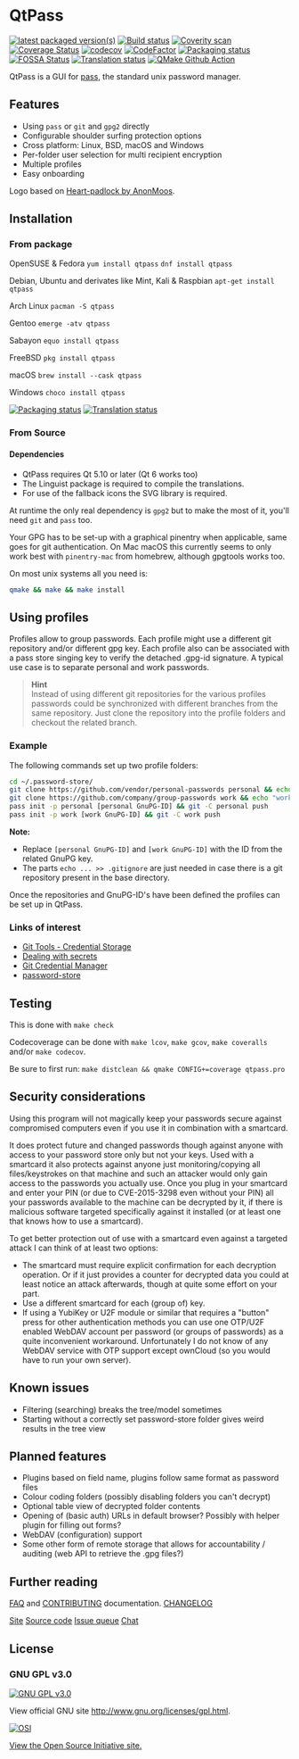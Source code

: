 # QtPass

[![latest packaged version(s)](https://repology.org/badge/latest-versions/qtpass.svg)](https://repology.org/metapackage/qtpass)
[![Build status](https://ci.appveyor.com/api/projects/status/9rjnj72rdir7u9eg/branch/master?svg=true)](https://ci.appveyor.com/project/annejan/qtpass/branch/master)
[![Coverity scan](https://scan.coverity.com/projects/5266/badge.svg)](https://scan.coverity.com/projects/ijhack-qtpass)
[![Coverage Status](https://coveralls.io/repos/github/IJHack/QtPass/badge.svg)](https://coveralls.io/github/IJHack/QtPass)
[![codecov](https://codecov.io/gh/IJhack/QtPass/branch/master/graph/badge.svg)](https://codecov.io/gh/IJhack/QtPass)
[![CodeFactor](https://www.codefactor.io/repository/github/ijhack/qtpass/badge)](https://www.codefactor.io/repository/github/ijhack/qtpass)
[![Packaging status](https://repology.org/badge/tiny-repos/qtpass.svg)](https://repology.org/metapackage/qtpass)
[![FOSSA Status](https://app.fossa.io/api/projects/git%2Bgithub.com%2FIJHack%2FQtPass.svg?type=shield)](https://app.fossa.io/projects/git%2Bgithub.com%2FIJHack%2FQtPass?ref=badge_shield)
[![Translation status](https://hosted.weblate.org/widgets/qtpass/-/qtpass/svg-badge.svg)](https://hosted.weblate.org/engage/qtpass/?utm_source=widget)
[![QMake Github Action](https://github.com/IJHack/QtPass/workflows/QMake/badge.svg)](https://github.com/IJHack/QtPass/actions)

QtPass is a GUI for [pass](https://www.passwordstore.org/),
the standard unix password manager.

## Features

* Using `pass` or `git` and `gpg2` directly
* Configurable shoulder surfing protection options
* Cross platform: Linux, BSD, macOS and Windows
* Per-folder user selection for multi recipient encryption
* Multiple profiles
* Easy onboarding

Logo based on [Heart-padlock by AnonMoos](https://commons.wikimedia.org/wiki/File:Heart-padlock.svg).

## Installation

### From package

OpenSUSE & Fedora
`yum install qtpass`
`dnf install qtpass`

Debian, Ubuntu and derivates like Mint, Kali & Raspbian
`apt-get install qtpass`

Arch Linux
`pacman -S qtpass`

Gentoo
`emerge -atv qtpass`

Sabayon
`equo install qtpass`

FreeBSD
`pkg install qtpass`

macOS
`brew install --cask qtpass`

Windows
`choco install qtpass`

[![Packaging status](https://repology.org/badge/vertical-allrepos/qtpass.svg)](https://repology.org/metapackage/qtpass)
[![Translation status](https://hosted.weblate.org/widgets/qtpass/-/multi-auto.svg)](https://hosted.weblate.org/engage/qtpass/?utm_source=widget)

### From Source

#### Dependencies

* QtPass requires Qt 5.10 or later (Qt 6 works too)
* The Linguist package is required to compile the translations.
* For use of the fallback icons the SVG library is required.

At runtime the only real dependency is `gpg2` but to make the most of it, you'll need `git` and `pass` too.

Your GPG has to be set-up with a graphical pinentry when applicable, same goes for git authentication.
On Mac macOS this currently seems to only work best with `pinentry-mac` from homebrew, although gpgtools works too.

On most unix systems all you need is:

```sh
qmake && make && make install
```

## Using profiles

Profiles allow to group passwords. Each profile might use a different git repository and/or different gpg key.
Each profile also can be associated with a pass store singing key to verify the detached .gpg-id signature.
A typical use case is to separate personal and work passwords.

> **Hint**<br>
> Instead of using different git repositories for the various profiles passwords could be synchronized with different
> branches from the same repository. Just clone the repository into the profile folders and checkout the related
> branch.

### Example

The following commands set up two profile folders:

```sh
cd ~/.password-store/
git clone https://github.com/vendor/personal-passwords personal && echo "personal/" >> .gitignore
git clone https://github.com/company/group-passwords work && echo "work/" >> .gitignore
pass init -p personal [personal GnuPG-ID] && git -C personal push
pass init -p work [work GnuPG-ID] && git -C work push
```

**Note:**

* Replace `[personal GnuPG-ID]` and `[work GnuPG-ID]` with the ID from the related GnuPG key.
* The parts `echo ... >> .gitignore` are just needed in case there is a git repository present in the base directory.

Once the repositories and GnuPG-ID's have been defined the profiles can be set up in QtPass.

### Links of interest

* [Git Tools - Credential Storage](https://git-scm.com/book/en/v2/Git-Tools-Credential-Storage)
* [Dealing with secrets](https://gist.github.com/maelvls/79d49740ce9208c26d6a1b10b0d95b5e)
* [Git Credential Manager](https://github.com/GitCredentialManager/git-credential-manager)
* [password-store](https://git.zx2c4.com/password-store/about/)

## Testing

This is done with `make check`

Codecoverage can be done with `make lcov`, `make gcov`, `make coveralls` and/or `make codecov`.

Be sure to first run: `make distclean && qmake CONFIG+=coverage qtpass.pro`

## Security considerations

Using this program will not magically keep your passwords secure against
compromised computers even if you use it in combination with a smartcard.

It does protect future and changed passwords though against anyone with access to
your password store only but not your keys.
Used with a smartcard it also protects against anyone just monitoring/copying
all files/keystrokes on that machine and such an attacker would only gain access
to the passwords you actually use.
Once you plug in your smartcard and enter your PIN (or due to CVE-2015-3298
even without your PIN) all your passwords available to the machine can be
decrypted by it, if there is malicious software targeted specifically against
it installed (or at least one that knows how to use a smartcard).

To get better protection out of use with a smartcard even against a targeted
attack I can think of at least two options:

* The smartcard must require explicit confirmation for each decryption operation.
  Or if it just provides a counter for decrypted data you could at least notice
  an attack afterwards, though at quite some effort on your part.
* Use a different smartcard for each (group of) key.
* If using a YubiKey or U2F module or similar that requires a "button" press for
  other authentication methods you can use one OTP/U2F enabled WebDAV account per
  password (or groups of passwords) as a quite inconvenient workaround.
  Unfortunately I do not know of any WebDAV service with OTP support except ownCloud
  (so you would have to run your own server).

## Known issues

* Filtering (searching) breaks the tree/model sometimes
* Starting without a correctly set password-store folder
  gives weird results in the tree view

## Planned features

* Plugins based on field name, plugins follow same format as password files
* Colour coding folders (possibly disabling folders you can't decrypt)
* Optional table view of decrypted folder contents
* Opening of (basic auth) URLs in default browser?
  Possibly with helper plugin for filling out forms?
* WebDAV (configuration) support
* Some other form of remote storage that allows for
  accountability / auditing (web API to retrieve the .gpg files?)

## Further reading

[FAQ](FAQ.md) and [CONTRIBUTING](CONTRIBUTING.md) documentation.
[CHANGELOG](CHANGELOG.md)

[Site](https://qtpass.org/)
[Source code](https://github.com/IJHack/qtpass)
[Issue queue](https://github.com/IJHack/qtpass/issues)
[Chat](https://gitter.im/IJHack/qtpass)

## License

### GNU GPL v3.0

[![GNU GPL v3.0](http://www.gnu.org/graphics/gplv3-127x51.png)](http://www.gnu.org/licenses/gpl.html)

View official GNU site <http://www.gnu.org/licenses/gpl.html>.

[![OSI](https://opensource.org/wp-content/uploads/2022/10/osi-badge-dark.svg)](https://opensource.org/licenses/GPL-3.0)

[View the Open Source Initiative site.](https://opensource.org/licenses/GPL-3.0)
